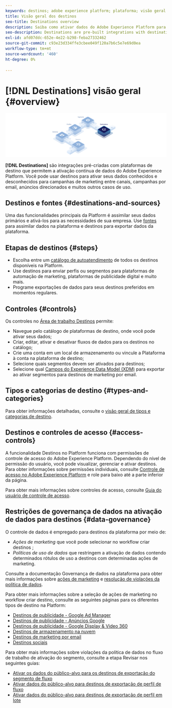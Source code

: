 ```yaml
---
keywords: destinos; adobe experience platform; plataforma; visão geral de destinos; ativar dados; ativar;
title: Visão geral dos destinos
seo-title: Destinations overview
description: Saiba como ativar dados do Adobe Experience Platform para destinos de campanhas de marketing entre canais, emails, anúncios direcionados e muito mais.
seo-description: Destinations are pre-built integrations with destination platforms that allow for the seamless activation of data from Adobe Experience Platform. You can use Destinations in the Adobe Experience Platform to activate your known and unknown data for cross-channel marketing campaigns, email campaigns, targeted advertising, and many other use cases.
exl-id: afd07ddc-652e-4e22-b298-feba27332462
source-git-commit: c93e23d334ffe3cbee049f120a7b6c5e7e69d0ea
workflow-type: tm+mt
source-wordcount: '460'
ht-degree: 0%

---
```


# [!DNL Destinations] visão geral {#overview}

![Banner de visão geral dos destinos](./assets/overview/destinations-overview-banner.png)

**[!DNL Destinations]** são integrações pré-criadas com plataformas de destino que permitem a ativação contínua de dados do Adobe Experience Platform. Você pode usar destinos para ativar seus dados conhecidos e desconhecidos para campanhas de marketing entre canais, campanhas por email, anúncios direcionados e muitos outros casos de uso.

## Destinos e fontes {#destinations-and-sources}

Uma das funcionalidades principais da Platform é assimilar seus dados primários e ativá-los para as necessidades de sua empresa. Use [fontes](../sources/home.md) para assimilar dados na plataforma e destinos para exportar dados da plataforma.

## Etapas de destinos {#steps}

* Escolha entre um [catálogo de autoatendimento](./catalog/overview.md) de todos os destinos disponíveis na Platform.
* Use destinos para enviar perfis ou segmentos para plataformas de automação de marketing, plataformas de publicidade digital e muito mais.
* Programe exportações de dados para seus destinos preferidos em momentos regulares.

## Controles {#controls}

Os controles no [Área de trabalho Destinos](./ui/destinations-workspace.md) permite:

* Navegue pelo catálogo de plataformas de destino, onde você pode ativar seus dados;
* Criar, editar, ativar e desativar fluxos de dados para os destinos no catálogo;
* Crie uma conta em um local de armazenamento ou vincule a Plataforma à conta na plataforma de destino;
* Selecione quais segmentos devem ser ativados para destinos;
* Selecione qual [Campos do Experience Data Model (XDM)](../xdm/home.md) para exportar ao ativar segmentos para destinos de marketing por email.

## Tipos e categorias de destino {#types-and-categories}

Para obter informações detalhadas, consulte o [visão geral de tipos e categorias de destino](./destination-types.md).

## Destinos e controles de acesso {#access-controls}

A funcionalidade Destinos no Platform funciona com permissões de controle de acesso do Adobe Experience Platform. Dependendo do nível de permissão do usuário, você pode visualizar, gerenciar e ativar destinos. Para obter informações sobre permissões individuais, consulte [Controle de acesso no Adobe Experience Platform](../access-control/home.md) e role para baixo até a parte inferior da página.

Para obter mais informações sobre controles de acesso, consulte [Guia do usuário de controle de acesso](../access-control/ui/overview.md).

## Restrições de governança de dados na ativação de dados para destinos {#data-governance}

O controle de dados é empregado para destinos da plataforma por meio de:

* *Ações de marketing* que você pode selecionar no workflow criar destinos ;
* *Políticas de uso de dados* que restringem a ativação de dados contendo determinados rótulos de uso a destinos com determinadas ações de marketing.

Consulte a documentação Governança de dados na plataforma para obter mais informações sobre [ações de marketing](../data-governance/policies/overview.md) e [resolução de violações da política de dados](../data-governance/enforcement/auto-enforcement.md).

Para obter mais informações sobre a seleção de ações de marketing no workflow criar destino, consulte as seguintes páginas para os diferentes tipos de destino na Platform:

* [Destinos de publicidade - Google Ad Manager ](./catalog/advertising/google-ad-manager.md)
* [Destinos de publicidade - Anúncios Google](./catalog/advertising/google-ads-destination.md)
* [Destinos de publicidade - Google Display &amp; Video 360 ](./catalog/advertising/google-dv360.md)
* [Destinos de armazenamento na nuvem](./catalog/cloud-storage/overview.md)
* [Destinos de marketing por email](./catalog/email-marketing/overview.md)
* [Destinos sociais](./catalog/social/overview.md)

Para obter mais informações sobre violações da política de dados no fluxo de trabalho de ativação do segmento, consulte a etapa Revisar nos seguintes guias:

* [Ativar os dados do público-alvo para os destinos de exportação do segmento de fluxo](./ui/activate-segment-streaming-destinations.md#review)
* [Ativar dados do público-alvo para destinos de exportação de perfil de fluxo](./ui/activate-streaming-profile-destinations.md#review)
* [Ativar dados do público-alvo para destinos de exportação de perfil em lote](./ui/activate-batch-profile-destinations.md#review)
